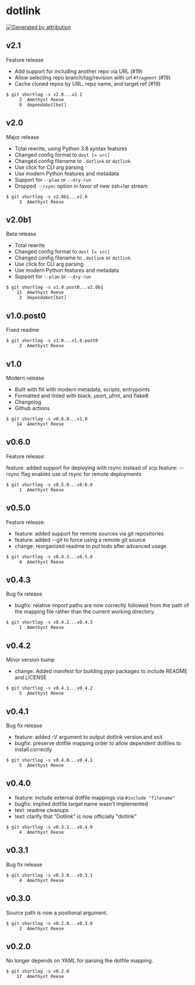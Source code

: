 dotlink
=======

[![Generated by attribution][attribution-badge]][attribution-url]


v2.1
----

Feature release

- Add support for including another repo via URL (#19)
- Allow selecting repo branch/tag/revision with url `#fragment` (#19)
- Cache cloned repos by URL, repo name, and target ref (#19)

```text
$ git shortlog -s v2.0...v2.1
     2	Amethyst Reese
     8	dependabot[bot]
```


v2.0
----

Major release

- Total rewrite, using Python 3.8 syntax features
- Changed config format to `dest [= src]`
- Changed config filename to `.dotlink` or `dotlink`
- Use click for CLI arg parsing
- Use modern Python features and metadata
- Support for `--plan` or `--dry-run`
- Dropped `--rsync` option in favor of new ssh+tar stream

```text
$ git shortlog -s v2.0b1...v2.0
     3	Amethyst Reese
```


v2.0b1
------

Beta release

- Total rewrite
- Changed config format to `dest [= src]`
- Changed config filename to `.dotlink` or `dotlink`
- Use click for CLI arg parsing
- Use modern Python features and metadata
- Support for `--plan` or `--dry-run`

```text
$ git shortlog -s v1.0.post0...v2.0b1
    11	Amethyst Reese
     2	dependabot[bot]
```


v1.0.post0
----------

Fixed readme

```text
$ git shortlog -s v1.0...v1.0.post0
     2	Amethyst Reese
```


v1.0
----

Modern release

- Built with flit with modern metadata, scripts, entrypoints
- Formatted and linted with black, µsort, µfmt, and flake8
- Changelog
- Github actions

```text
$ git shortlog -s v0.6.0...v1.0
    14	Amethyst Reese
```


v0.6.0
------

Feature release:

feature: added support for deploying with rsync instead of scp
feature: --rsync flag enables use of rsync for remote deployments

```text
$ git shortlog -s v0.5.0...v0.6.0
     1	Amethyst Reese
```


v0.5.0
------

Feature release:

- feature: added support for remote sources via git repositories
- feature: added --git to force using a remote git source
- change: reorganized readme to put todo after advanced usage

```text
$ git shortlog -s v0.4.3...v0.5.0
     4	Amethyst Reese
```


v0.4.3
------

Bug fix release

- bugfix: relative import paths are now correctly followed from the path of
  the mapping file rather than the current working directory.

```text
$ git shortlog -s v0.4.2...v0.4.3
     1	Amethyst Reese
```


v0.4.2
------

Minor version bump

- change: Added manifest for building pypi packages to include README and LICENSE

```text
$ git shortlog -s v0.4.1...v0.4.2
     5	Amethyst Reese
```


v0.4.1
------

Bug fix release

- feature: added -V argument to output dotlink version and exit
- bugfix: preserve dotfile mapping order to allow dependent dotfiles to install correctly

```text
$ git shortlog -s v0.4.0...v0.4.1
     5	Amethyst Reese
```


v0.4.0
------

- feature: include external dotfile mappings via `#include "filename"`
- bugfix: implied dotfile target name wasn't implemented
- text: readme cleanups
- text: clarify that "Dotlink" is now officially "dotlink"

```text
$ git shortlog -s v0.3.1...v0.4.0
     4	Amethyst Reese
```


v0.3.1
------

Bug fix release

```text
$ git shortlog -s v0.3.0...v0.3.1
     4	Amethyst Reese
```


v0.3.0
------

Source path is now a positional argument.

```text
$ git shortlog -s v0.2.0...v0.3.0
     2	Amethyst Reese
```


v0.2.0
------

No longer depends on YAML for parsing the dotfile mapping.

```text
$ git shortlog -s v0.2.0
    17	Amethyst Reese
```

[attribution-badge]:
    https://img.shields.io/badge/generated%20by-attribution-informational
[attribution-url]: https://attribution.omnilib.dev
